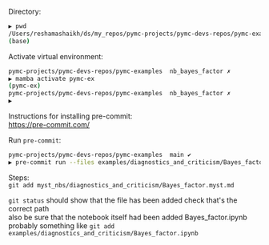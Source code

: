 Directory:  
```bash
▶ pwd
/Users/reshamashaikh/ds/my_repos/pymc-projects/pymc-devs-repos/pymc-examples
(base) 
```

Activate virtual environment:  
```bash
pymc-projects/pymc-devs-repos/pymc-examples  nb_bayes_factor ✗                                         6d ⚑  
▶ mamba activate pymc-ex
(pymc-ex) 
pymc-projects/pymc-devs-repos/pymc-examples  nb_bayes_factor ✗                                         6d ⚑  
▶ 
```

Instructions for installing pre-commit:  
https://pre-commit.com/
 
Run `pre-commit`:  
```bash
pymc-projects/pymc-devs-repos/pymc-examples  main ✔                                                     1m  ⍉
▶ pre-commit run --files examples/diagnostics_and_criticism/Bayes_factor.ipynb
```

Steps:  
`git add myst_nbs/diagnostics_and_criticism/Bayes_factor.myst.md`

`git status` should show that the file has been added
check that's the correct path   
also be sure that the notebook itself had been added Bayes_factor.ipynb  
probably something like
`git add examples/diagnostics_and_criticism/Bayes_factor.ipynb`
